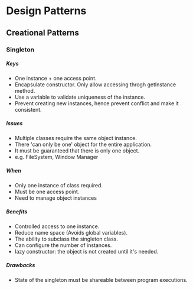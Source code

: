 # Design Patterns

## Creational Patterns
### Singleton
##### Keys
- One instance + one access point.
- Encapsulate constructor. Only allow accessing throgh getInstance method.
- Use a variable to validate uniqueness of the instance.
- Prevent creating new instances, hence prevent conflict and make it consistent.

##### Issues
- Multiple classes require the same object instance.
- There 'can only be one' object for the entire application.
- It must be guaranteed that there is only one object.
- e.g. FileSystem, Window Manager

##### When
- Only one instance of class required.
- Must be one access point.
- Need to manage object instances

##### Benefits
- Controlled access to one instance.
- Reduce name space (Avoids global variables).
- The ability to subclass the singleton class.
- Can configure the number of instances.
- lazy constructor: the object is not created until it's needed.

##### Drawbacks
- State of the singleton must be shareable between program executions.
